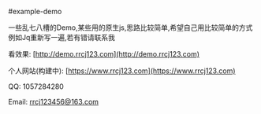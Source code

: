 #example-demo

一些乱七八槽的Demo,某些用的原生js,思路比较简单,希望自己用比较简单的方式例如Jq重新写一遍,若有错请联系我

看效果:  [http://demo.rrcj123.com](http://demo.rrcj123.com)

个人网站(构建中):  [https://www.rrcj123.com](https://www.rrcj123.com)

QQ:  1057284280

Email:  rrcj123456@163.com

